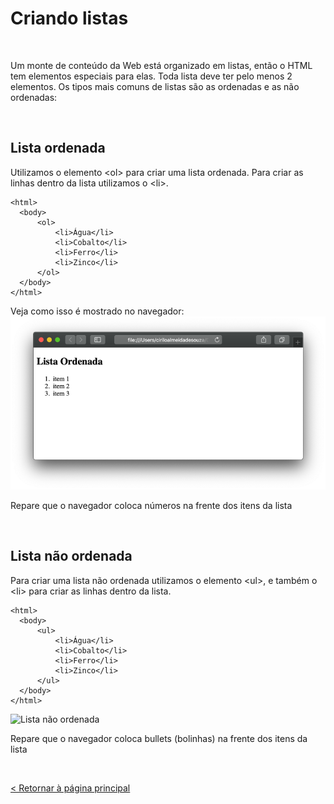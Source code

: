 # Criando listas 
  
  
&nbsp;
  
  
Um monte de conteúdo da Web está organizado em listas, então o HTML tem elementos especiais para elas. Toda lista deve ter pelo menos 2 elementos. Os tipos mais comuns de listas são as ordenadas e as não ordenadas:
  
  
&nbsp;
  
  
## Lista ordenada
Utilizamos o elemento \<ol\> para criar uma lista ordenada. Para criar as linhas dentro da lista utilizamos o \<li\>.
  
```
<html>
  <body>
      <ol>
          <li>Água</li>
          <li>Cobalto</li>
          <li>Ferro</li>
          <li>Zinco</li>
      </ol>
  </body>
</html>
```
   
  
Veja como isso é mostrado no navegador:
![Lista ordenada](imagens/lista_ordenada.png)
  
  
Repare que o navegador coloca números na frente dos itens da lista
  
  
&nbsp;
  
  
## Lista não ordenada
Para criar uma lista não ordenada utilizamos o elemento \<ul\>, e também o \<li\> para criar as linhas dentro da lista.

```
<html>
  <body>
      <ul>
          <li>Água</li>
          <li>Cobalto</li>
          <li>Ferro</li>
          <li>Zinco</li>
      </ul>
  </body>
</html>
```
  
  
![Lista não ordenada](imagens/lista_não_ordenada.png)
  
  
Repare que o navegador coloca bullets (bolinhas) na frente dos itens da lista
  
  
&nbsp;
  
  
  
[< Retornar à página principal](../README.md)
